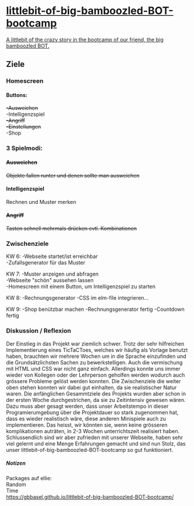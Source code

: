 # [littlebit-of-big-bamboozled-BOT-bootcamp](https://gbbasel.github.io/littlebit-of-big-bamboozled-BOT-bootcamp/)
[A littlebit of the crazy story in the bootcamp of our friend, the big bamboozled BOT.](https://gbbasel.github.io/littlebit-of-big-bamboozled-BOT-bootcamp/)

## Ziele
### Homescreen
#### Buttons:  
~~-Ausweichen~~  
-Intelligenzspiel  
~~-Angriff~~  
~~-Einstellungen~~  
-Shop  

### 3 Spielmodi:  
#### ~~Ausweichen~~  
~~Objekte fallen runter und denen sollte man ausweichen~~  
#### Intelligenzspiel  
Rechnen und Muster merken  
#### ~~Angriff~~  
~~Tasten schnell mehrmals drücken evtl. Kombinationen~~  
  
### Zwischenziele  
KW 6: -Webseite startet/ist erreichbar  
      -Zufallsgenerator für das Muster  
      
KW 7: -Muster anzeigen und abfragen  
      -Webseite "schön" aussehen lassen  
      -Homescreen mit einem Button, um Intelligenzspiel zu starten  
      
KW 8: -Rechnungsgenerator
      -CSS im elm-file integrieren...

KW 9: -Shop benützbar machen
      -Rechnungsgenerator fertig 
      -Countdown fertig
  
### Diskussion / Reflexion

Der Einstieg in das Projekt war ziemlich schwer. Trotz der sehr hilfreichen Implementierung eines TicTaCToes, welches wir häufig als Vorlage benutzt haben, brauchten wir mehrere Wochen um in die Sprache einzufinden und die Grundsätzlichsten Sachen zu bewerkstelligen. Auch die vermischung mit HTML und CSS war nicht ganz einfach. Allerdings konnte uns immer wieder von Kollegen oder der Lehrperson geholfen werden wodurch auch grössere Probleme gelöst werden konnten.
Die Zwischenziele die weiter oben stehen konnten wir dabei gut einhalten, da sie realistischer Natur waren. Die anfänglichen Gesammtziele des Projekts wurden aber schon in der ersten Woche durchgestrichen, da sie zu Zeitintensiv gewesen wären. Dazu muss aber gesagt werden, dass unser Arbeitstempo in dieser Programierumgebung über die Projektdauer so stark zugenommen hat, dass es wieder realistisch wäre, diese anderen Minispiele auch zu implementieren. Das heisst, wir könnten sie, wenn keine grösseren komplikationen auträten, in 2-3 Wochen unterrichtszeit realisiert haben.
Schlussendlich sind wir aber zufrieden mit unserer Webseite, haben sehr viel gelernt und eine Menge Erfahrungen gemacht und sind nun Stolz, das unser littlebit-of-big-bamboozled-BOT-bootcamp so gut funktioniert.


##### Notizen

Packages auf ellie:  
Random  
Time    
https://gbbasel.github.io/littlebit-of-big-bamboozled-BOT-bootcamp/
